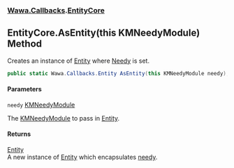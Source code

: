### [Wawa.Callbacks](Wawa.Callbacks.md 'Wawa.Callbacks').[EntityCore](EntityCore.md 'Wawa.Callbacks.EntityCore')

## EntityCore.AsEntity(this KMNeedyModule) Method

Creates an instance of [Entity](Entity.md 'Wawa.Callbacks.Entity') where [Needy](Entity.Needy.md 'Wawa.Callbacks.Entity.Needy') is set.

```csharp
public static Wawa.Callbacks.Entity AsEntity(this KMNeedyModule needy);
```
#### Parameters

<a name='Wawa.Callbacks.EntityCore.AsEntity(thisKMNeedyModule).needy'></a>

`needy` [KMNeedyModule](https://docs.microsoft.com/en-us/dotnet/api/KMNeedyModule 'KMNeedyModule')

The [KMNeedyModule](https://docs.microsoft.com/en-us/dotnet/api/KMNeedyModule 'KMNeedyModule') to pass in [Entity](Entity.md 'Wawa.Callbacks.Entity').

#### Returns
[Entity](Entity.md 'Wawa.Callbacks.Entity')  
A new instance of [Entity](Entity.md 'Wawa.Callbacks.Entity') which encapsulates [needy](EntityCore.AsEntity(KMNeedyModule).md#Wawa.Callbacks.EntityCore.AsEntity(thisKMNeedyModule).needy 'Wawa.Callbacks.EntityCore.AsEntity(this KMNeedyModule).needy').